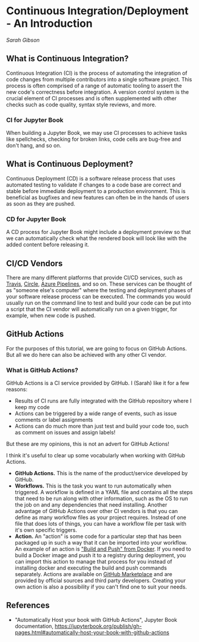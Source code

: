 # Continuous Integration/Deployment - An Introduction

_Sarah Gibson_

## What is Continuous Integration?

Continuous Integration (CI) is the process of automating the integration of code changes from multiple contributors into a single software project.
This process is often comprised of a range of automatic tooling to assert the new code's correctness before integration.
A version control system is the crucial element of CI processes and is often supplemented with other checks such as code quality, syntax style reviews, and more.

### CI for Jupyter Book

When building a Jupyter Book, we may use CI processes to achieve tasks like spellchecks, checking for broken links, code cells are bug-free and don't hang, and so on.

## What is Continuous Deployment?

Continuous Deployment (CD) is a software release process that uses automated testing to validate if changes to a code base are correct and stable before immediate deployment to a production environment.
This is beneficial as bugfixes and new features can often be in the hands of users as soon as they are pushed.

### CD for Jupyter Book

A CD process for Jupyter Book might include a deployment preview so that we can automatically check what the rendered book will look like with the added content before releasing it.

## CI/CD Vendors

There are many different platforms that provide CI/CD services, such as [Travis](https://travis-ci.com/), [Circle](https://circleci.com/), [Azure Pipelines](https://docs.microsoft.com/en-us/azure/devops/pipelines/), and so on.
These services can be thought of as "someone else's computer" where the testing and deployment phases of your software release process can be executed.
The commands you would usually run on the command line to test and build your code can be put into a script that the CI vendor will automatically run on a given trigger, for example, when new code is pushed.

## GitHub Actions

For the purposes of this tutorial, we are going to focus on GitHub Actions.
But all we do here can also be achieved with any other CI vendor.

### What is GitHub Actions?

GitHub Actions is a CI service provided by GitHub.
I (Sarah) like it for a few reasons:

- Results of CI runs are fully integrated with the GitHub repository where I keep my code
- Actions can be triggered by a wide range of events, such as issue comments or label assignments
- Actions can do much more than just test and build your code too, such as comment on issues and assign labels!

But these are my opinions, this is not an advert for GitHub Actions!

I think it's useful to clear up some vocabularly when working with GitHub Actions.

- **GitHub Actions.**
  This is the name of the product/service developed by GitHub.
- **Workflows.**
  This is the task you want to run automatically when triggered.
  A workflow is defined in a YAML file and contains all the steps that need to be run along with other information, such as the OS to run the job on and any dependencies that need installing.
  Another advantage of GitHub Actions over other CI vendors is that you can define as many workflow files as your project requires. Instead of one file that does lots of things, you can have a workflow file per task with it's own specific triggers.
- **Action.** An "action" is some code for a particular step that has been packaged up in such a way that it can be imported into your workflow.
  An example of an action is ["Build and Push" from Docker](https://github.com/marketplace/actions/build-and-push-docker-images).
  If you need to build a Docker image and push it to a registry during deployment, you can import this action to manage that process for you instead of installing docker and executing the build and push commands separately.
  Actions are available on [GitHub Marketplace](https://github.com/marketplace?type=actions) and are provided by official sources and third party developers.
  Creating your own action is also a possibility if you can't find one to suit your needs.

## References

- "Automatically Host your book with GitHub Actions", Jupyter Book documentation, https://jupyterbook.org/publish/gh-pages.html#automatically-host-your-book-with-github-actions
